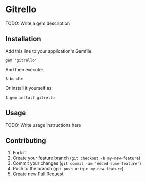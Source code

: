 # Gitrello

TODO: Write a gem description

## Installation

Add this line to your application's Gemfile:

    gem 'gitrello'

And then execute:

    $ bundle

Or install it yourself as:

    $ gem install gitrello

## Usage

TODO: Write usage instructions here

## Contributing

1. Fork it
2. Create your feature branch (`git checkout -b my-new-feature`)
3. Commit your changes (`git commit -am 'Added some feature'`)
4. Push to the branch (`git push origin my-new-feature`)
5. Create new Pull Request
